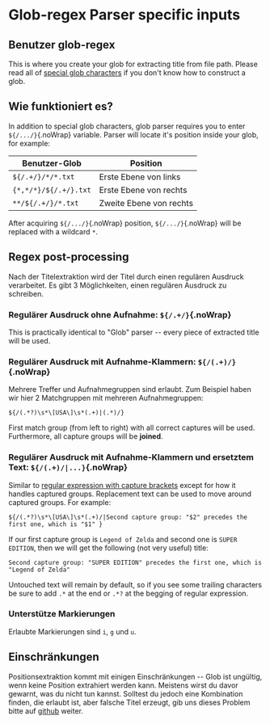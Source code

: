 # Glob-regex Parser specific inputs

## Benutzer glob-regex

This is where you create your glob for extracting title from file path. Please read all of [special glob characters](#special-glob-characters) if you don't know how to construct a glob.

## Wie funktioniert es?

In addition to special glob characters, glob parser requires you to enter `${/.../}`{.noWrap} variable. Parser will locate it's position inside your glob, for example:

| Benutzer-Glob         | Position                |
| --------------------- | ----------------------- |
| `${/.+/}/*/*.txt`     | Erste Ebene von links   |
| `{*,*/*}/${/.+/}.txt` | Erste Ebene von rechts  |
| `**/${/.+/}/*.txt`    | Zweite Ebene von rechts |

After acquiring `${/.../}`{.noWrap} position, `${/.../}`{.noWrap} will be replaced with a wildcard `*`.

## Regex post-processing

Nach der Titelextraktion wird der Titel durch einen regulären Ausdruck verarbeitet. Es gibt 3 Möglichkeiten, einen regulären Ausdruck zu schreiben.

### Regulärer Ausdruck ohne Aufnahme: `${/.+/}`{.noWrap}

This is practically identical to "Glob" parser -- every piece of extracted title will be used.

### Regulärer Ausdruck mit Aufnahme-Klammern: `${/(.+)/}`{.noWrap}

Mehrere Treffer und Aufnahmegruppen sind erlaubt. Zum Beispiel haben wir hier 2 Matchgruppen mit mehreren Aufnahmegruppen:
```
${/(.*?)\s*\[USA\]\s*(.+)|(.*)/}
```
First match group (from left to right) with all correct captures will be used. Furthermore, all capture groups will be **joined**.

### Regulärer Ausdruck mit Aufnahme-Klammern und ersetztem Text: `${/(.+)/|...}`{.noWrap}

Similar to [regular expression with capture brackets](#regular-expression-with-capture-brackets) except for how it handles captured groups. Replacement text can be used to move around captured groups. For example:
```
${/(.*?)\s*\[USA\]\s*(.+)/|Second capture group: "$2" precedes the first one, which is "$1" }
```
If our first capture group is `Legend of Zelda` and second one is `SUPER EDITION`, then we will get the following (not very useful) title:

`Second capture group: "SUPER EDITION" precedes the first one, which is "Legend of Zelda"`

Untouched text will remain by default, so if you see some trailing characters be sure to add `.*` at the end or `.*?` at the begging of regular expression.

### Unterstütze Markierungen

Erlaubte Markierungen sind `i`, `g` und `u`.

## Einschränkungen

Positionsextraktion kommt mit einigen Einschränkungen -- Glob ist ungültig, wenn keine Position extrahiert werden kann. Meistens wirst du davor gewarnt, was du nicht tun kannst. Solltest du jedoch eine Kombination finden, die erlaubt ist, aber falsche Titel erzeugt, gib uns dieses Problem bitte auf [github](https://github.com/FrogTheFrog/steam-rom-manager/issues) weiter.
